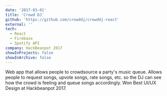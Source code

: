 ```yaml
---
date: '2017-03-01'
title: 'Crowd DJ'
github: 'https://github.com/crowddj/crowddj-react'
external: ''
tech:
  - React
  - Firebase
  - Spotify API
company: HackBeanpot 2017
showInProjects: false
showInArchive: false
---
```


Web app that allows people to crowdsource a party's music queue. Allows people to request songs, upvote songs, rate songs, etc. so the DJ can see how the crowd is feeling and queue songs accordingly. Won Best UI/UX Design at Hackbeanpot 2017.
